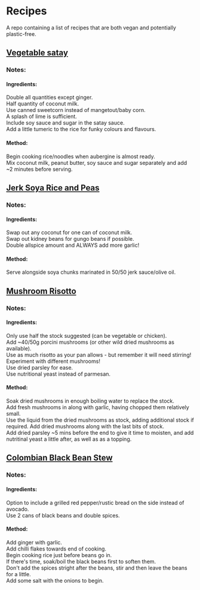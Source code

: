 # Recipes
A repo containing a list of recipes that are both vegan and potentially plastic-free.

## [Vegetable satay](https://www.olivemagazine.com/recipes/vegetarian/vegetable-satay-curry/)
### Notes:
#### Ingredients:
Double all quantities except ginger.<br>
Half quantity of coconut milk.<br>
Use canned sweetcorn instead of mangetout/baby corn.<br>
A splash of lime is sufficient.<br>
Include soy sauce and sugar in the satay sauce.<br>
Add a little tumeric to the rice for funky colours and flavours.

#### Method:
Begin cooking rice/noodles when aubergine is almost ready.<br>
Mix coconut milk, peanut butter, soy sauce and sugar separately and add ~2 minutes before serving.

## [Jerk Soya Rice and Peas](https://www.bbc.co.uk/food/recipes/jamaican_rice_and_peas_66627)

### Notes:
#### Ingredients:
Swap out any coconut for one can of coconut milk. <br>
Swap out kidney beans for gungo beans if possible. <br>
Double allspice amount and ALWAYS add more garlic!

#### Method:
Serve alongside soya chunks marinated in 50/50 jerk sauce/olive oil.

## [Mushroom Risotto](https://hellskitchenrecipes.com/mushroom-risotto/)

### Notes:
#### Ingredients:
Only use half the stock suggested (can be vegetable or chicken).<br>
Add ~40/50g porcini mushrooms (or other wild dried mushrooms as available).<br>
Use as much risotto as your pan allows - but remember it will need stirring!<br>
Experiment with different mushrooms!<br>
Use dried parsley for ease.<br>
Use nutritional yeast instead of parmesan.

#### Method:
Soak dried mushrooms in enough boiling water to replace the stock.<br>
Add fresh mushrooms in along with garlic, having chopped them relatively small.<br>
Use the liquid from the dried mushrooms as stock, adding additional stock if required. Add dried mushrooms along with the last bits of stock.<br>
Add dried parsley ~5 mins before the end to give it time to moisten, and add nutritinal yeast a little after, as well as as a topping.

## [Colombian Black Bean Stew](https://thelittleplantation.co.uk/blog/colombian-black-bean-stew)

### Notes:
#### Ingredients:
Option to include a grilled red pepper/rustic bread on the side instead of avocado.<br>
Use 2 cans of black beans and double spices.

#### Method:
Add ginger with garlic.<br>
Add chilli flakes towards end of cooking. <br>
Begin cooking rice just before beans go in.<br>
If there's time, soak/boil the black beans first to soften them.<br>
Don't add the spices stright after the beans, stir and then leave the beans for a little.<br>
Add some salt with the onions to begin.
